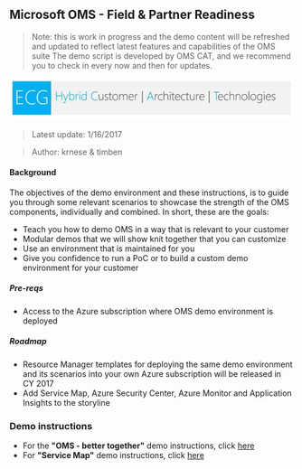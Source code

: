 ## Microsoft OMS - Field & Partner Readiness
>Note: this is work in progress and the demo content will be refreshed and updated to reflect latest features and capabilities of the OMS suite
>The demo script is developed by OMS CAT, and we recommend you to check in every now and then for updates.

![alt text](./media/cat.png "OMS CAT")

>Latest update: 1/16/2017

>Author: krnese & timben

#### Background

The objectives of the demo environment and these instructions, is to guide you through some relevant scenarios to showcase the strength of the OMS components, individually and combined.
In short, these are the goals:

* Teach you how to demo OMS in a way that is relevant to your customer
* Modular demos that we will show knit together that you can customize
* Use an environment that is maintained for you
* Give you confidence to run a PoC or to build a custom demo environment for your customer

##### Pre-reqs

* Access to the Azure subscription where OMS demo environment is deployed

##### Roadmap

* Resource Manager templates for deploying the same demo environment and its scenarios into your own Azure subscription will be released in CY 2017
* Add Service Map, Azure Security Center, Azure Monitor and Application Insights to the storyline

### Demo instructions

* For the **"OMS - better together"** demo instructions, click [here](./oms-demo.md)
* For **"Service Map"** demo instructions, click [here](./service-map-demo.md)

